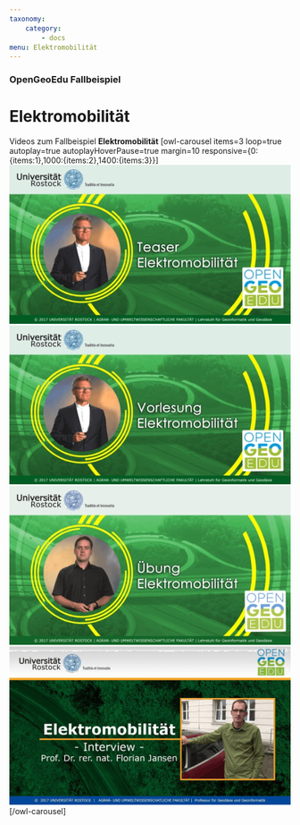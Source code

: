 ```yaml
---
taxonomy:
    category:
        - docs
menu: Elektromobilität
---
```


### OpenGeoEdu Fallbeispiel

# Elektromobilität

Videos zum Fallbeispiel **Elektromobilität**
[owl-carousel items=3 loop=true autoplay=true autoplayHoverPause=true margin=10 responsive={0:{items:1},1000:{items:2},1400:{items:3}}]
[![teaser](teaser_emob.png)](https://youtu.be/rEB3Oti20CI)
[![lecture](lecture_emob.png)](https://youtu.be/DnAx6llNUkQ)
[![exercise](ex_emob.png)](https://youtu.be/Zq_B1CcgqOs)
[![interview](i_emob.png)](https://youtu.be/ut7l6ABAj3E)
[/owl-carousel]
